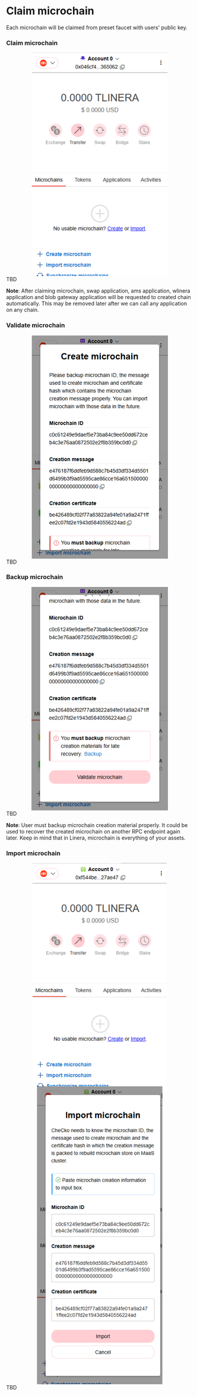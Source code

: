 # Claim microchain

Each microchain will be claimed from preset faucet with users' public key.

### Claim microchain
<center>
<kbd>
  <img src="../../assets/2-5-1.png" style="max-height:100%; height: 600px; width: auto; display: block;" />
</kbd>

</center>
TBD

**Note**: After claiming microchain, swap application, ams application, wlinera application and blob gateway application will be requested to created chain automatically. This may be removed later after we can call any application on any chain.

### Validate microchain
<center>
<kbd>
  <img src="../../assets/2-5-2.png" style="max-height:100%; height: 600px; width: auto; display: block;" />
</kbd>
</center>
TBD

### Backup microchain
<center>
<kbd>
  <img src="../../assets/2-5-3.png" style="max-height:100%; height: 600px; width: auto; display: block;" />
</kbd>
</center>
TBD

**Note**: User must backup microchain creation material properly. It could be used to recover the created microchain on another RPC endpoint again later. Keep in mind that in Linera, microchain is everything of your assets.

### Import microchain
<center>
<kbd>
  <img src="../../assets/2-5-4.png" style="max-height:100%; height: 600px; width: auto; display: block;" />
</kbd>

<kbd>
  <img src="../../assets/2-5-5.png" style="max-height:100%; height: 800px; width: auto; display: block;" />
</kbd>

</center>
TBD
